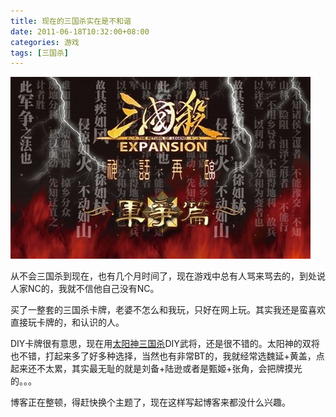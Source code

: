 ```yaml
---
title: 现在的三国杀实在是不和谐
date: 2011-06-18T10:32:00+08:00
categories: 游戏
tags: [三国杀]
---
```


![](/uploads/2011/06/sanguosha.jpg)

从不会三国杀到现在，也有几个月时间了，现在游戏中总有人骂来骂去的，到处说人家NC的，我就不信他自己没有NC。<!--more-->

买了一整套的三国杀卡牌，老婆不怎么和我玩，只好在网上玩。其实我还是蛮喜欢直接玩卡牌的，和认识的人。

DIY卡牌很有意思，现在用[太阳神三国杀](http://qsanguosha.org)DIY武将，还是很不错的。太阳神的双将也不错，打起来多了好多种选择，当然也有非常BT的，我就经常选魏延+黄盖，点起来还不太累，其实最无耻的就是刘备+陆逊或者是甄姬+张角，会把牌摸光的。。。

博客正在整顿，得赶快换个主题了，现在这样写起博客来都没什么兴趣。
